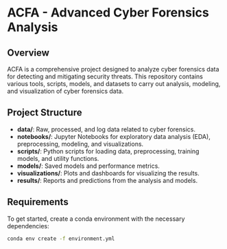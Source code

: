 
# ACFA - Advanced Cyber Forensics Analysis

## Overview

ACFA is a comprehensive project designed to analyze cyber forensics data for detecting and mitigating security threats. This repository contains various tools, scripts, models, and datasets to carry out analysis, modeling, and visualization of cyber forensics data.

## Project Structure

- **data/**: Raw, processed, and log data related to cyber forensics.
- **notebooks/**: Jupyter Notebooks for exploratory data analysis (EDA), preprocessing, modeling, and visualizations.
- **scripts/**: Python scripts for loading data, preprocessing, training models, and utility functions.
- **models/**: Saved models and performance metrics.
- **visualizations/**: Plots and dashboards for visualizing the results.
- **results/**: Reports and predictions from the analysis and models.

## Requirements

To get started, create a conda environment with the necessary dependencies:

```bash
conda env create -f environment.yml
